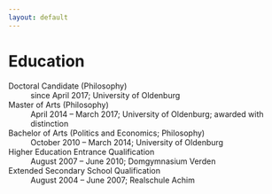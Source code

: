 ```yaml
---
layout: default
---
```


# Education

<dl>
   <dt>Doctoral Candidate (Philosophy)</dt>
      <dd>since April 2017; University of Oldenburg</dd>
   <dt>Master of Arts (Philosophy)</dt>
      <dd>April 2014 – March 2017; University of Oldenburg; awarded with distinction</dd>
   <dt>Bachelor of Arts (Politics and Economics; Philosophy)</dt>
      <dd>October 2010 – March 2014; University of Oldenburg</dd>
   <dt>Higher Education Entrance Qualification</dt>
      <dd>August 2007 – June 2010; Domgymnasium Verden</dd>
   <dt>Extended Secondary School Qualification</dt>
      <dd>August 2004 – June 2007; Realschule Achim</dd>
</dl>
